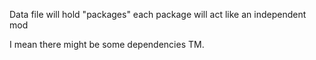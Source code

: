 Data file will hold "packages"
each package will act like an independent mod

I mean there might be some dependencies TM.
